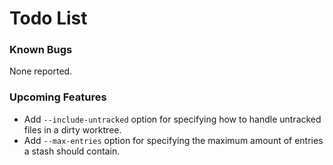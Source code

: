 # Todo List

### Known Bugs

None reported.

### Upcoming Features

+ Add `--include-untracked` option for specifying how to handle untracked files in a dirty worktree.
+ Add `--max-entries` option for specifying the maximum amount of entries a stash should contain.
